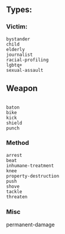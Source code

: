 ## Types:  
  
### Victim:
```
bystander  
child  
elderly  
journalist  
racial-profiling  
lgbtq+  
sexual-assault  
```  
## Weapon 
```
  
baton  
bike  
kick  
shield  
punch  

```
  
### Method  
```
arrest  
beat  
inhumane-treatment  
knee  
property-destruction  
push  
shove  
tackle  
threaten  
```
  
### Misc
permanent-damage  
